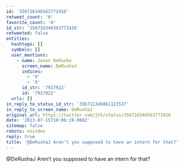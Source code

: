 ```yaml
---
id: '356716346563772416'
retweet_count: '0'
favorite_count: '0'
id_str: '356716346563772416'
retweeted: false
entities:
  hashtags: []
  symbols: []
  user_mentions:
    - name: Jason DeRusha
      screen_name: DeRushaJ
      indices:
        - '0'
        - '9'
      id_str: '7917922'
      id: '7917922'
  urls: []
in_reply_to_status_id_str: '356711346861121537'
in_reply_to_screen_name: DeRushaJ
original_url: https://twitter.com/jth/status/356716346563772416
date: '2013-07-15T10:06:19.000Z'
sitemap: false
robots: noindex
reply: true
title: '@DeRushaJ Aren’t you supposed to have an intern for that?'
---
```


@DeRushaJ Aren’t you supposed to have an intern for that?
